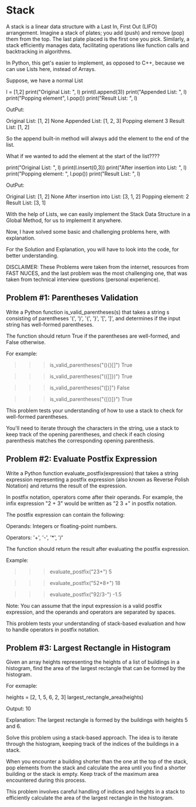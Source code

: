 # Stack

A stack is a linear data structure with a Last In, First Out (LIFO) arrangement. Imagine a stack of plates; you add (push) and remove (pop) them from the top. The last plate placed is the first one you pick. Similarly, a stack efficiently manages data, facilitating operations like function calls and backtracking in algorithms.

In Python, this get's easier to implement, as opposed to C++, because we can use Lists here, instead of Arrays.

Suppose, we have a normal List

l = [1,2]
print("Original List: ", l)
print(l.append(3))
print("Appended List: ", l)
print("Popping element", l.pop())
print("Result List: ", l)


OutPut: 

Original List:  [1, 2]
None
Appended List:  [1, 2, 3]
Popping element 3
Result List:  [1, 2]

So the append built-in method will always add the element to the end of the list.

What if we wanted to add the element at the start of the list????

print("Original List: ", l)
print(l.insert(0,3))
print("After insertion into List: ", l)
print("Popping element: ", l.pop())
print("Result List: ", l)

OutPut:

Original List:  [1, 2]
None
After insertion into List:  [3, 1, 2]
Popping element:  2
Result List:  [3, 1]

With the help of Lists, we can easily implement the Stack Data Structure in a Global Method, for us to implement it anywhere.

Now, I have solved some basic and challenging problems here, with explanation.

For the Solution and Explanation, you will have to look into the code, for better understanding.

DISCLAIMER: These Problems were taken from the internet, resources from FAST NUCES, and the last problem was the most challenging one, that was taken from technical interview questions (personal experience).

## Problem #1: Parentheses Validation

Write a Python function is_valid_parentheses(s) that takes a string s consisting of parentheses '(', ')', '{', '}', '[', ']', 
and determines if the input string has well-formed parentheses. 

The function should return True if the parentheses are well-formed, and False otherwise.

For example: 

>>> is_valid_parentheses("(){}[]")
True

>>> is_valid_parentheses("({[]})")
True

>>> is_valid_parentheses("([)]")
False

>>> is_valid_parentheses("{[()]}")
True

This problem tests your understanding of how to use a stack to check for well-formed parentheses. 

You'll need to iterate through the characters in the string, use a stack to keep track of the opening parentheses, 
and check if each closing parenthesis matches the corresponding opening parenthesis.

## Problem #2: Evaluate Postfix Expression

Write a Python function evaluate_postfix(expression) that takes a string expression representing a postfix expression (also known as Reverse Polish Notation) and returns the result of the expression.

In postfix notation, operators come after their operands. For example, the infix expression "2 + 3" would be written as "2 3 +" in postfix notation.

The postfix expression can contain the following:

Operands: Integers or floating-point numbers.

Operators: '+', '-', '*', '/'

The function should return the result after evaluating the postfix expression.


Example:

>>> evaluate_postfix("23+")
5

>>> evaluate_postfix("52*8+")
18

>>> evaluate_postfix("92/3-")
-1.5

Note:
You can assume that the input expression is a valid postfix expression, and the operands and operators are separated by spaces.

This problem tests your understanding of stack-based evaluation and how to handle operators in postfix notation.

## Problem #3: Largest Rectangle in Histogram

Given an array heights representing the heights of a list of buildings in a histogram, 
find the area of the largest rectangle that can be formed by the histogram.

For exmaple:

heights = [2, 1, 5, 6, 2, 3]
largest_rectangle_area(heights)

Output: 10

Explanation: The largest rectangle is formed by the buildings with heights 5 and 6.

Solve this problem using a stack-based approach. 
The idea is to iterate through the histogram, keeping track of the indices of the buildings in a stack.

When you encounter a building shorter than the one at the top of the stack, pop elements from the stack 
and calculate the area until you find a shorter building or the stack is empty. Keep track of the maximum area encountered during this process.

This problem involves careful handling of indices and heights in a stack to efficiently calculate the area of the largest rectangle in the histogram.
